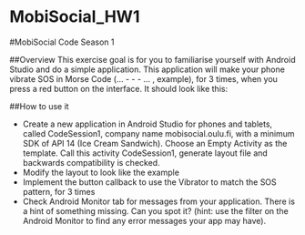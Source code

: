# MobiSocial_HW1

#MobiSocial Code Season 1

##Overview
This exercise goal is for you to familiarise yourself with Android Studio and do a simple application. This application will make your phone vibrate SOS in Morse Code (... - - - ... , example), for 3 times, when you press a red button on the interface. It should look like this:


##How to use it
* Create a new application in Android Studio for phones and tablets, called CodeSession1, company name mobisocial.oulu.fi, with a minimum SDK of API 14 (Ice Cream Sandwich). Choose an Empty Activity as the template. Call this activity CodeSession1, generate layout file and backwards compatibility is checked.
* Modify the layout to look like the example
* Implement the button callback to use the Vibrator to match the SOS pattern, for 3 times
* Check Android Monitor tab for messages from your application. There is a hint of something missing. Can you spot it? (hint: use the filter on the Android Monitor to find any error messages your app may have).

